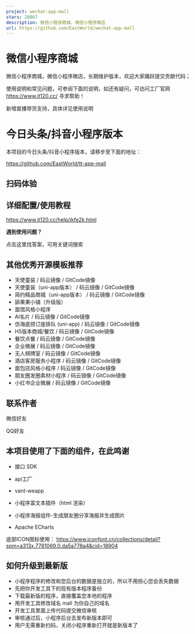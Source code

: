 ```yaml
---
project: wechat-app-mall
stars: 20867
description: 微信小程序商城，微信小程序微店
url: https://github.com/EastWorld/wechat-app-mall
---
```


微信小程序商城
=======

微信小程序商城，微信小程序微店，长期维护版本，欢迎大家踊跃提交贡献代码；

使用说明和常见问题，可参阅下面的说明，如还有疑问，可访问工厂官网 https://www.it120.cc/ 寻求帮助！

新增直播带货支持，具体详见使用说明

今日头条/抖音小程序版本
============

本项目的今日头条/抖音小程序版本，请移步至下面的地址：

https://github.com/EastWorld/tt-app-mall

扫码体验
----

详细配置/使用教程
---------

https://www.it120.cc/help/ikfe2k.html

**遇到使用问题？**

点击这里找答案，可用关键词搜索

其他优秀开源模板推荐
----------

-   天使童装 / 码云镜像 / GitCode镜像
-   天使童装（uni-app版本） / 码云镜像 / GitCode镜像
-   简约精品商城（uni-app版本） / 码云镜像 / GitCode镜像
-   舔果果小铺（升级版）
-   面馆风格小程序
-   AI名片 / 码云镜像 / GitCode镜像
-   仿海底捞订座排队 (uni-app) / 码云镜像 / GitCode镜像
-   H5版本商城/餐饮 / 码云镜像 / GitCode镜像
-   餐饮点餐 / 码云镜像 / GitCode镜像
-   企业微展 / 码云镜像 / GitCode镜像
-   无人棋牌室 / 码云镜像 / GitCode镜像
-   酒店客房服务小程序 / 码云镜像 / GitCode镜像
-   面包店风格小程序 / 码云镜像 / GitCode镜像
-   朋友圈发圈素材小程序 / 码云镜像 / GitCode镜像
-   小红书企业微展 / 码云镜像 / GitCode镜像

联系作者
----

微信好友

QQ好友

本项目使用了下面的组件，在此鸣谢
----------------

-   接口 SDK
    
-   api工厂
    
-   vant-weapp
    
-   小程序富文本插件（html 渲染）
    
-   小程序海报组件-生成朋友圈分享海报并生成图片
    
-   Apache ECharts
    

底部ICON图标使用： https://www.iconfont.cn/collections/detail?spm=a313x.7781069.0.da5a778a4&cid=18904

如何升级到最新版
--------

-   小程序程序的修改和您后台的数据是独立的，所以不用担心您会丢失数据
-   先把你开发工具下的现有版本程序备份
-   下载最新版的程序，直接覆盖您本地的程序
-   用开发工具修改域名 mall 为你自己的域名
-   开发工具里面上传代码提交微信审核
-   审核通过后，小程序后台去发布新版本即可
-   用户无需重新扫码，关闭小程序重新打开就是新版本了
